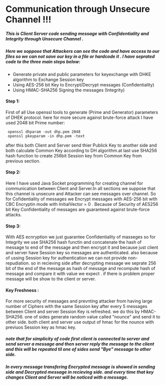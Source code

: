 # Communication through Unsecure Channel !!!

##### This is Client Server code sending message with Confidentiality and Integrity through Unsecure Channel .
##### Here we soppose that Attackers can see the code and have access to our files so we can not save our key in a file or hardcode it . I have seprated code to the three main steps below:


  - Generate private and public parameters for keyexchange with DHKE algorithm to Exchange Session key
  - Using AES-256 bit Key to Encrypt/Decrypt messages (Confidentiality)
  - Using HMAC-SHA256 Signing the messages (Integrity)

#### Step 1:
First of all Use openssl tools to generate (Prime and Generator) parameters of DHEK protocol. here for more secure against brute-force attack I have used 2048 bit Prime number:

```
 openssl dhparam -out dhp.pem 2048
 openssl pkeyparam -in dhp.pem -text
```
after this both Client and Server send thier Publick Key to another side and both calculate Common Key according to DH algorithm.at last use SHA256 hash function to create 256bit Session key from Common Key from previous section.

#### Step 2:
Here I have used Java Socket programming for creating channel for communication between Client and Server.In all sections we suppose that this channel is unsecure and Attacker can see messages over channel. So for Cofidentiality of messages we Encrypt messages with AES-256 bit with CBC Encryptin mode with InitialVector = 0 . Because of Security of AES256 bit Key Confidentiality of messages are guaranteed against brute-force attacks.

#### Step 3:
With AES ecnryption we just guarantee Confidentiality of masseges so for Integrity we use SHA256 hash functin and concatenate the hash of message to end of the message and then encrypt it and because just client and server have Session key so messages are authenticated. also because of ussing Session key for authentication we can not provide non-repudiation. so in recieving side after decrypting message we seprate 256 bit of the end of the message as hash of message and recompute hash of message and compare it with value we expect . if there is problem proper message will be show to the client or server.

#### Key Freshness :
For more security of messages and prevnting attacker from having large number of Ciphers with the same Session key after every 5 messages between Client and server Session Key is refreshed. we do this by HMAC-SHA256. one of sides generate random value called "nounce" and send it to other side. both client and server use output of hmac for the nounce with previuos Session key as hmac key.

##### note that for simplicity of code first client is connected to server and send server a message and then server reply the message to the client and this will be repeated til one of sides send "Bye" message to other side.
##### In every message transfering Encrypted message is showed in sending side and Decrypted message in recieving side. and every time that key changes Client and Server will be noticed with a message.




